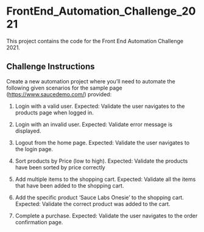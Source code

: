 # FrontEnd_Automation_Challenge_2021
This project contains the code for the Front End Automation Challenge 2021.

## Challenge Instructions
Create a new automation project where you’ll need to automate the following given scenarios for the sample page (https://www.saucedemo.com/) provided:

1. Login with a valid user.
Expected: Validate the user navigates to the products page when logged in.

2. Login with an invalid user.
Expected: Validate error message is displayed.

3. Logout from the home page.
Expected: Validate the user navigates to the login page.

4. Sort products by Price (low to high).
Expected: Validate the products have been sorted by price correctly

5. Add multiple items to the shopping cart.
Expected: Validate all the items that have been added to the shopping cart.

6. Add the specific product ‘Sauce Labs Onesie’ to the shopping cart.
Expected: Validate the correct product was added to the cart.

7. Complete a purchase.
Expected: Validate the user navigates to the order confirmation page.
